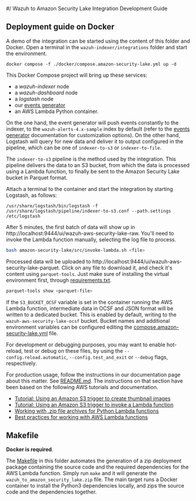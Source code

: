 #/ Wazuh to Amazon Security Lake Integration Development Guide

## Deployment guide on Docker

A demo of the integration can be started using the content of this folder and Docker. Open a terminal in the `wazuh-indexer/integrations` folder and start the environment.

```console
docker compose -f ./docker/compose.amazon-security-lake.yml up -d
```

This Docker Compose project will bring up these services:

- a _wazuh-indexer_ node
- a _wazuh-dashboard_ node
- a _logstash_ node
- our [events generator](./tools/events-generator/README.md)
- an AWS Lambda Python container.

On the one hand, the event generator will push events constantly to the indexer, to the `wazuh-alerts-4.x-sample` index by default (refer to the [events generator](./tools/events-generator/README.md) documentation for customization options). On the other hand, Logstash will query for new data and deliver it to output configured in the pipeline, which can be one of `indexer-to-s3` or `indexer-to-file`.

The `indexer-to-s3` pipeline is the method used by the integration. This pipeline delivers the data to an S3 bucket, from which the data is processed using a Lambda function, to finally be sent to the Amazon Security Lake bucket in Parquet format.


Attach a terminal to the container and start the integration by starting Logstash, as follows:

```console
/usr/share/logstash/bin/logstash -f /usr/share/logstash/pipeline/indexer-to-s3.conf --path.settings /etc/logstash
```

After 5 minutes, the first batch of data will show up in http://localhost:9444/ui/wazuh-aws-security-lake-raw. You'll need to invoke the Lambda function manually, selecting the log file to process.

```bash
bash amazon-security-lake/src/invoke-lambda.sh <file>
```

Processed data will be uploaded to http://localhost:9444/ui/wazuh-aws-security-lake-parquet. Click on any file to download it, and check it's content using `parquet-tools`. Just make sure of installing the virtual environment first, through [requirements.txt](./amazon-security-lake/).

```bash
parquet-tools show <parquet-file>
```

If the `S3_BUCKET_OCSF` variable is set in the container running the AWS Lambda function, intermediate data in OCSF and JSON format will be written to a dedicated bucket. This is enabled by default, writing to the `wazuh-aws-security-lake-ocsf` bucket. Bucket names and additional environment variables can be configured editing the [compose.amazon-security-lake.yml](./docker/compose.amazon-security-lake.yml) file.

For development or debugging purposes, you may want to enable hot-reload, test or debug on these files, by using the `--config.reload.automatic`, `--config.test_and_exit` or `--debug` flags, respectively.

For production usage, follow the instructions in our documentation page about this matter.
See [README.md](README.md). The instructions on that section have been based on the following AWS tutorials and documentation.

- [Tutorial: Using an Amazon S3 trigger to create thumbnail images](https://docs.aws.amazon.com/lambda/latest/dg/with-s3-tutorial.html)
- [Tutorial: Using an Amazon S3 trigger to invoke a Lambda function](https://docs.aws.amazon.com/lambda/latest/dg/with-s3-example.html)
- [Working with .zip file archives for Python Lambda functions](https://docs.aws.amazon.com/lambda/latest/dg/python-package.html)
- [Best practices for working with AWS Lambda functions](https://docs.aws.amazon.com/lambda/latest/dg/best-practices.html)

## Makefile

**Docker is required**.

The [Makefile](./Makefile) in this folder automates the generation of a zip deployment package containing the source code and the required dependencies for the AWS Lambda function. Simply run `make` and it will generate the `wazuh_to_amazon_security_lake.zip` file. The main target runs a Docker container to install the Python3 dependencies locally, and zips the source code and the dependencies together.

